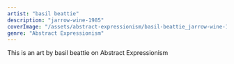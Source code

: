 ```yaml
---
artist: "basil beattie"
description: "jarrow-wine-1985"
coverImage: "/assets/abstract-expressionism/basil-beattie_jarrow-wine-1985.jpg"
genre: "Abstract Expressionism"
---
```

This is an art by basil beattie on Abstract Expressionism

